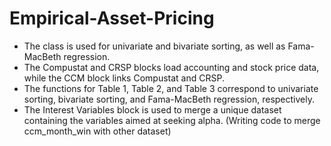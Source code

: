 # Empirical-Asset-Pricing

- The class is used for univariate and bivariate sorting, as well as Fama-MacBeth regression.
- The Compustat and CRSP blocks load accounting and stock price data, while the CCM block links Compustat and CRSP.
- The functions for Table 1, Table 2, and Table 3 correspond to univariate sorting, bivariate sorting, and Fama-MacBeth regression, respectively.
- The Interest Variables block is used to merge a unique dataset containing the variables aimed at seeking alpha. (Writing code to merge ccm_month_win with other dataset)
